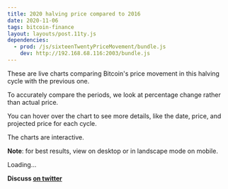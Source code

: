 ```yaml
---
title: 2020 halving price compared to 2016
date: 2020-11-06
tags: bitcoin-finance
layout: layouts/post.11ty.js
dependencies:
  - prod: /js/sixteenTwentyPriceMovement/bundle.js
    dev: http://192.168.68.116:2003/bundle.js
---
```


These are live charts comparing Bitcoin's price movement in
this halving cycle with the previous one.

To accurately compare the periods, we look at percentage
change rather than actual price.

You can hover over the chart to see more details, like the
date, price, and projected price for each cycle.

The charts are interactive.

**Note**: for best results, view on desktop or in landscape
mode on mobile.

<div id="sixteenTwentyPriceMovement">
  <div class="loaderContainer">
    <div class="loader">Loading...</div>
  </div>
</div>

**Discuss
<a href="https://twitter.com/msafi/status/1325167239989850117" rel="noreferer noopener">on
twitter</a>**

